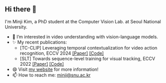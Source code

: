 ## Hi there 👋

I'm Minji Kim, a PhD student at the Computer Vision Lab. at Seoul National University.

- 🔭 I’m interested in video understanding with vision-language models.
- ✨ My recent publications:
  - [TC-CLIP] Leveraging temporal contextualization for video action recognition, ECCV 2024 [[Paper]](https://arxiv.org/abs/2404.09490) [[Code]](https://github.com/naver-ai/tc-clip)
  - [SLT] Towards sequence-level training for visual tracking, ECCV 2022 [[Paper]](https://arxiv.org/abs/2208.05810) [[Code]](https://github.com/byminji/SLTtrack)
- 😄 Visit [my website](https://byminji.github.io) for more information!
- 📫 How to reach me: minji@snu.ac.kr
